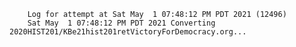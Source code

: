         Log for attempt at Sat May  1 07:48:12 PM PDT 2021 (12496)
        Sat May  1 07:48:12 PM PDT 2021 Converting 2020HIST201/KBe21hist201retVictoryForDemocracy.org...

